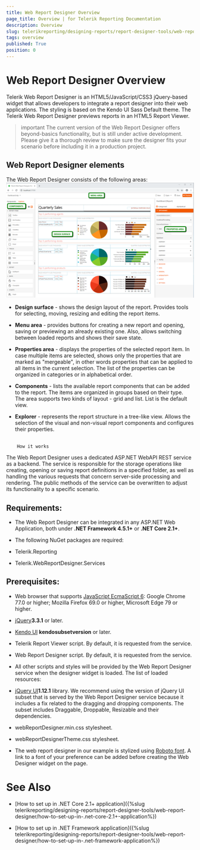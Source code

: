 ```yaml
---
title: Web Report Designer Overview
page_title: Overview | for Telerik Reporting Documentation
description: Overview
slug: telerikreporting/designing-reports/report-designer-tools/web-report-designer/overview
tags: overview
published: True
position: 0
---
```


# Web Report Designer Overview



Telerik Web Report Designer is an HTML5/JavaScript/CSS3 jQuery-based widget that allows developers
        to integrate a report designer into their web applications. The styling is based on the Kendo UI Sass Default
        theme. The Telerik Web Report Designer previews reports in an HTML5 Report Viewer.
      

>important The current version of the Web Report Designer offers beyond-basics functionality, but is still under
          active development. Please give it a thorough review to make sure the designer fits your scenario 
          before including it in a production project.
>


## Web Report Designer elements 

The Web Report Designer consists of the following areas:![Web Report Designer With Dashboard Report](images/Designer/web-report-designer-dashboard.png)

* __Design surface__ - shows the design layout of the report. Provides tools for selecting, moving,
              resizing and editing the report items.
            

* __Menu area__ - provides buttons for creating a new report and opening, saving or previewing an
              already existing one. Also, allows switching between loaded reports and shows their save state.
            

* __Properties area__ - displays the properties of the selected report item. In case multiple items
              are selected, shows only the properties that are marked as "mergeable", in other words properties
              that can be applied to all items in the current selection. The list of the properties can be
              organized in categories or in alphabetical order.
            

* __Components__ - lists the available report components that can be added to the report. The items are
              organized in groups based on their type. The area supports two kinds of layout - grid and list.
              List is the default view.
            

* __Explorer__ - represents the report structure in a tree-like view. Allows the selection of the visual
              and non-visual report components and configures their properties.
            

## 
        How it works
      

The Web Report Designer uses a dedicated ASP.NET WebAPI REST service as a backend. The service
          is responsible for the storage operations like creating, opening or saving report definitions
          in a specified folder, as well as handling the various requests that concern server-side processing
          and rendering. The public methods of the service can be overwritten to adjust its functionality
          to a specific scenario.
        

## Requirements:

* The Web Report Designer can be integrated in any ASP.NET Web Application, both
              under __.NET Framework 4.5.1+__ or __.NET Core 2.1+__.
            

* The following NuGet packages are required:
            

* Telerik.Reporting
                

* Telerik.WebReportDesigner.Services
                

## Prerequisites:

* Web browser that supports
              [JavaScript EcmaScript 6](https://es6.io): Google Chrome 77.0 or higher;
              Mozilla Firefox 69.0 or higher, Microsoft Edge 79 or higher.
            

* [jQuery](http://jquery.com/download/)__3.3.1__ or later.
            

* [Kendo UI](http://www.kendoui.com/) __kendosubsetversion__ or later.
            

* Telerik Report Viewer script. By default, it is requested from the service.
            

* Web Report Designer script. By default, it is requested from the service.
            

* All other scripts and styles will be provided by the Web Report Designer service
              when the designer widget is loaded. The list of loaded resources:
            

* [jQuery UI](https://jqueryui.com/)__1.12.1__ library.
                  We recommend using the version of jQuery UI subset that is
                  served by the Web Report Designer service because it includes a fix related to
                  the dragging and dropping components.
                The subset includes Draggable, Droppable, Resizable and their dependencies.
                

* webReportDesigner.min.css stylesheet.

* webReportDesignerTheme.css stylesheet.

* The web report designer in our example is stylized using
              [Roboto font](https://fonts.google.com/specimen/Roboto). A link to a font of your
              preference can be added before creating the Web Designer widget on the page.
            

# See Also

 * [How to set up in .NET Core 2.1+ application]({%slug telerikreporting/designing-reports/report-designer-tools/web-report-designer/how-to-set-up-in-.net-core-2.1+-application%})

 * [How to set up in .NET Framework application]({%slug telerikreporting/designing-reports/report-designer-tools/web-report-designer/how-to-set-up-in-.net-framework-application%})
